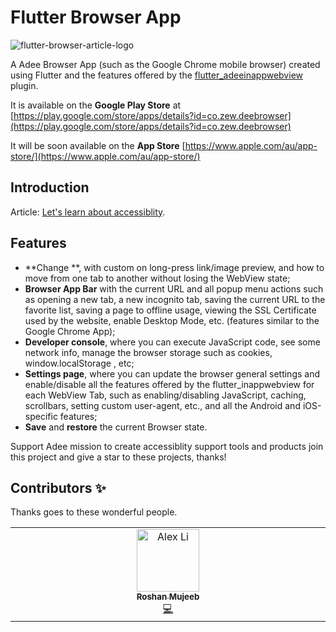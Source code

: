 # Flutter Browser App

![flutter-browser-article-logo](https://avatars.githubusercontent.com/u/9975274?s=96&v=4)

A Adee Browser App (such as the Google Chrome mobile browser) created using Flutter and the features offered by the [flutter_adeeinappwebview](https://github.com/javadtaghia/flutter_adeeinappwebview.git) plugin.

It is available on the **Google Play Store** at [https://play.google.com/store/apps/details?id=co.zew.deebrowser](https://play.google.com/store/apps/details?id=co.zew.deebrowser)

It will be soon available on the **App Store** [https://www.apple.com/au/app-store/](https://www.apple.com/au/app-store/)

## Introduction
Article: [Let's learn about accessiblity](https://github.com/javadtaghia/web-accessibility-plugin-adee/wiki).


## Features
- **Change **, with custom on long-press link/image preview, and how to move from one tab to another without losing the WebView state;
- **Browser App Bar** with the current URL and all popup menu actions such as opening a new tab, a new incognito tab, saving the current URL to the favorite list, saving a page to offline usage, viewing the SSL Certificate used by the website, enable Desktop Mode, etc. (features similar to the Google Chrome App);
- **Developer console**, where you can execute JavaScript code, see some network info, manage the browser storage such as cookies, window.localStorage , etc;
- **Settings page**, where you can update the browser general settings and enable/disable all the features offered by the flutter_inappwebview for each WebView Tab, such as enabling/disabling JavaScript, caching, scrollbars, setting custom user-agent, etc., and all the Android and iOS-specific features;
- **Save** and **restore** the current Browser state.


Support Adee mission to create accessiblity support tools and products join this project and give a star to these projects, thanks!

## Contributors ✨

Thanks goes to these wonderful people.

<!-- ALL-CONTRIBUTORS-LIST:START - Do not remove or modify this section -->
<!-- prettier-ignore-start -->
<!-- markdownlint-disable -->
<table>
  <tbody>
    <tr>
      <td align="center" valign="top" width="14.28%"><a href="https://github.com/madl1b"><img src="https://avatars.githubusercontent.com/u/74344492?v=4" width="100px;" alt="Alex Li"/><br /><sub><b>Roshan Mujeeb</b></sub></a><br /><a href="https://github.com/madl1b" title="Code">💻</a></td>
          </tr>
  </tbody>
</table>
